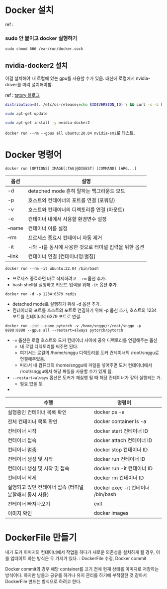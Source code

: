 # Docker 설치
ref : 
### sudo 안 붙이고 docker 실행하기
`sudo chmod 666 /var/run/docker.sock` 
## nvidia-docker2 설치
이걸 설치해야 내 로컬에 있는 gpu를 사용할 수가 있음.
대신에 로컬에서 nvidia-driver를 미리 설치해야함.

ref : [tstory 블로그](https://d-ontory.tistory.com/8)
```sh
distribution=$(. /etc/os-release;echo $ID$VERSION_ID) \ && curl -s -L https://nvidia.github.io/nvidia-docker/gpgkey | sudo apt-key add - \ && curl -s -L https://nvidia.github.io/nvidia-docker/$distribution/nvidia-docker.list | sudo tee /etc/apt/sources.list.d/nvidia-docker.list

sudo apt-get update

sudo apt-get install -y nvidia-docker2

```

`docker run --rm --gpus all ubuntu:20.04 nvidia-smi`로 테스트.



# Docker 명령어 

```txt
docker run [OPTIONS] IMAGE[:TAG|@DIGEST] [COMMAND] [ARG...]
```

|옵션|설명|
|---|---|
|-d|detached mode 흔히 말하는 백그라운드 모드|
|-p|호스트와 컨테이너의 포트를 연결 (포워딩)|
|-v|호스트와 컨테이너의 디렉토리를 연결 (마운트)|
|-e|컨테이너 내에서 사용할 환경변수 설정|
|–name|컨테이너 이름 설정|
|–rm|프로세스 종료시 컨테이너 자동 제거|
|-it|-i와 -t를 동시에 사용한 것으로 터미널 입력을 위한 옵션|
|–link|컨테이너 연결 [컨테이너명:별칭]|


`docker run --rm -it ubuntu:22.04 /bin/bash` 
- 프로세스 종료하면 바로 삭제하려고  `--rm` 옵션 추가.
- bash shell을 실행하고 키보드 입력을 위해 `-it` 옵션 추가.

`docker run -d -p 1234:6379 redis`
- detached mode로 실행하기 위해 -d 옵션 추가.
- 컨테이너의 포트를 호스트의 포트로 연결하기 위해 -p 옵션 추가, 호스트의 1234 포트를 컨테이너의 6379 포트로 연결.

`docker run -itd --name pytorch -v /home/snggu/:/root/snggu -p 8888:8888 --gpus all --restart=always pytorch/pytorch`

- `-v` 옵션은 로컬 호스트와 도커 컨테이너 사이에 공유 디렉토리를 연결해주는 옵션
	- 내 로컬 디렉토리를 써주면 된다.
	- 여기서는 로컬의 /home/snggu 디렉토리를 도커 컨테이너의 /root/snggu로 연결해주었음.
	- 따라서 내 컴퓨터의 /home/snggu에 파일을 넣어주면 도커 컨테이너에서 /root/snggu에서 해당 파일을 사용할 수가 있게 됨.
- `--restart=always` 옵션은 도커가 재실행 될 때 해당 컨테이너가 같이 실행되는 거.
	- 필요 없을 듯.
- 

| 수행                               | 명령어                            |     |
| -------------------------------- | ------------------------------ | --- |
| 실행중인 컨테이너 목록 확인                  | docker ps -a                   |     |
| 전체 컨테이너 목록 확인                    | docker container ls -a         |     |
| 컨테이너 시작                          | docker start 컨테이너 ID           |     |
| 컨테이너 접속                          | docker attach 컨테이너 ID          |     |
| 컨테이너 멈춤                          | docker stop 컨테이너 ID            |     |
| 컨테이너 생성 및 시작                     | docker run 컨테이너  ID            |     |
| 컨테이너 생성 및 시작 및 접속                | docker run -it 컨테이너 ID         |     |
| 컨테이너 삭제                          | docker rm 컨테이너 ID              |     |
| 실행되고 있던 컨테이너 접속 (터미널 분할해서 동시 사용) | docker exec -it 컨테이너 /bin/bash |     |
| 컨테이너 빠져나오기                       | exit                           |     |
| 이미지 확인                           | docker images                  |     |


# DockerFile 만들기
내가 도커 이미지의 컨테이너에서 작업을 하다가 새로운 의존성을 설치하게 될 경우, 이를 업데이트 하는 방식은 두 가지가 있다. : DockerFile 수정, Docker commit

Docker commit의 경우 해당 container를 끄기 전에 현재 상태를 이미지로 저장하는 방식이다. 하지만 남들과 공유를 하거나 유지 관리를 하기에 부적절한 것 같아서 DockerFile 만드는 방식으로 하려고 한다.

